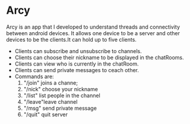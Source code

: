 # Arcy
Arcy is an app that I developed to understand threads and connectivity between android devices.
It allows one device to be a server and other devices to be the clients.It can hold up to five clients.
* Clients can subscribe and unsubscribe to channels.
* Clients can choose their nickname to be displayed in the chatRooms.
* Clients can view who is currently in the chatRoom.
* Clients can send private messages to ceach other. 
* Commands are:
  1. "/join" joins a channe;
  2. "/nick" choose your nickname
  3. "/list" list people in the channel
  4. "/leave"leave channel
  5. "/msg"  send private message
  7. "/quit" quit server

